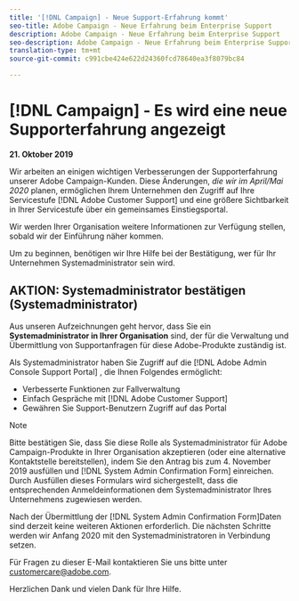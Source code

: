 ```yaml
---
title: '[!DNL Campaign] - Neue Support-Erfahrung kommt'
seo-title: Adobe Campaign - Neue Erfahrung beim Enterprise Support
description: Adobe Campaign - Neue Erfahrung beim Enterprise Support
seo-description: Adobe Campaign - Neue Erfahrung beim Enterprise Support
translation-type: tm+mt
source-git-commit: c991cbe424e622d24360fcd78640ea3f8079bc84

---
```



# [!DNL Campaign] - Es wird eine neue Supporterfahrung angezeigt

**21. Oktober 2019**

Wir arbeiten an einigen wichtigen Verbesserungen der Supporterfahrung unserer Adobe Campaign-Kunden. Diese Änderungen, *die wir im April/Mai 2020* planen, ermöglichen Ihrem Unternehmen den Zugriff auf Ihre Servicestufe [!DNL Adobe Customer Support] und eine größere Sichtbarkeit in Ihrer Servicestufe über ein gemeinsames Einstiegsportal.

Wir werden Ihrer Organisation weitere Informationen zur Verfügung stellen, sobald wir der Einführung näher kommen.

Um zu beginnen, benötigen wir Ihre Hilfe bei der Bestätigung, wer für Ihr Unternehmen Systemadministrator sein wird.

## AKTION: Systemadministrator bestätigen (Systemadministrator)

Aus unseren Aufzeichnungen geht hervor, dass Sie ein **Systemadministrator in Ihrer Organisation** sind, der für die Verwaltung und Übermittlung von Supportanfragen für diese Adobe-Produkte zuständig ist.

Als Systemadministrator haben Sie Zugriff auf die [!DNL Adobe Admin Console Support Portal] , die Ihnen Folgendes ermöglicht:

* Verbesserte Funktionen zur Fallverwaltung
* Einfach Gespräche mit [!DNL Adobe Customer Support]
* Gewähren Sie Support-Benutzern Zugriff auf das Portal

>[!NOTE]
>Bitte bestätigen Sie, dass Sie diese Rolle als Systemadministrator für Adobe Campaign-Produkte in Ihrer Organisation akzeptieren (oder eine alternative Kontaktstelle bereitstellen), indem Sie den Antrag bis zum 4. November 2019 ausfüllen und [!DNL System Admin Confirmation Form] einreichen.\
>Durch Ausfüllen dieses Formulars wird sichergestellt, dass die entsprechenden Anmeldeinformationen dem Systemadministrator Ihres Unternehmens zugewiesen werden.

Nach der Übermittlung der [!DNL System Admin Confirmation Form]Daten sind derzeit keine weiteren Aktionen erforderlich.  Die nächsten Schritte werden wir Anfang 2020 mit den Systemadministratoren in Verbindung setzen.

Für Fragen zu dieser E-Mail kontaktieren Sie uns bitte unter customercare@adobe.com.

Herzlichen Dank und vielen Dank für Ihre Hilfe.
